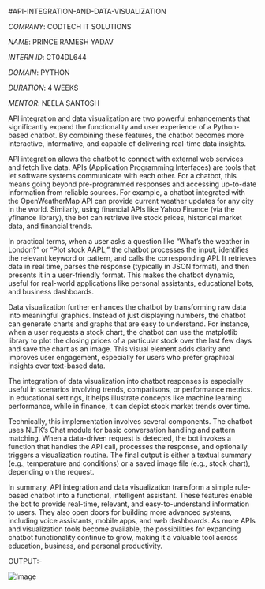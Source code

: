 #API-INTEGRATION-AND-DATA-VISUALIZATION

*COMPANY*: CODTECH IT SOLUTIONS

*NAME*: PRINCE RAMESH YADAV

*INTERN ID*: CT04DL644

*DOMAIN*: PYTHON

*DURATION*: 4 WEEKS

*MENTOR*: NEELA SANTOSH

API integration and data visualization are two powerful enhancements that significantly expand the functionality and user experience of a Python-based chatbot. By combining these features, the chatbot becomes more interactive, informative, and capable of delivering real-time data insights.

API integration allows the chatbot to connect with external web services and fetch live data. APIs (Application Programming Interfaces) are tools that let software systems communicate with each other. For a chatbot, this means going beyond pre-programmed responses and accessing up-to-date information from reliable sources. For example, a chatbot integrated with the OpenWeatherMap API can provide current weather updates for any city in the world. Similarly, using financial APIs like Yahoo Finance (via the yfinance library), the bot can retrieve live stock prices, historical market data, and financial trends.

In practical terms, when a user asks a question like “What’s the weather in London?” or “Plot stock AAPL,” the chatbot processes the input, identifies the relevant keyword or pattern, and calls the corresponding API. It retrieves data in real time, parses the response (typically in JSON format), and then presents it in a user-friendly format. This makes the chatbot dynamic, useful for real-world applications like personal assistants, educational bots, and business dashboards.

Data visualization further enhances the chatbot by transforming raw data into meaningful graphics. Instead of just displaying numbers, the chatbot can generate charts and graphs that are easy to understand. For instance, when a user requests a stock chart, the chatbot can use the matplotlib library to plot the closing prices of a particular stock over the last few days and save the chart as an image. This visual element adds clarity and improves user engagement, especially for users who prefer graphical insights over text-based data.

The integration of data visualization into chatbot responses is especially useful in scenarios involving trends, comparisons, or performance metrics. In educational settings, it helps illustrate concepts like machine learning performance, while in finance, it can depict stock market trends over time.

Technically, this implementation involves several components. The chatbot uses NLTK’s Chat module for basic conversation handling and pattern matching. When a data-driven request is detected, the bot invokes a function that handles the API call, processes the response, and optionally triggers a visualization routine. The final output is either a textual summary (e.g., temperature and conditions) or a saved image file (e.g., stock chart), depending on the request.

In summary, API integration and data visualization transform a simple rule-based chatbot into a functional, intelligent assistant. These features enable the bot to provide real-time, relevant, and easy-to-understand information to users. They also open doors for building more advanced systems, including voice assistants, mobile apps, and web dashboards. As more APIs and visualization tools become available, the possibilities for expanding chatbot functionality continue to grow, making it a valuable tool across education, business, and personal productivity.

OUTPUT:-

![Image](https://github.com/user-attachments/assets/1afd74cd-b685-41c7-b685-08ecb8d139be)
